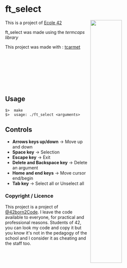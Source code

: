 # ft_select

<img align="right"  src="http://i.imgur.com/Vcrznvu.png" width="45%" />
This is a project of <a href="https://42.fr" target="_blank" >Ecole 42</a>

ft_select was made using the _termcaps_ _library_ 


This project was made with : <a href="https://github.com/tcarmet" target="_blank" >tcarmet</a>
<br /><br /><br /><br /><br /><br /><br /><br />
## Usage
	$>  make
	$>  usage: ./ft_select <arguments>

## Controls

<ul>
<li><strong>Arrows keys up/down</strong> -> Move up and down</li>
<li><strong>Space key</strong> -> Selection</li>
<li><strong>Escape key</strong> -> Exit</li>
<li><strong>Delete and Backspace key</strong> -> Delete an argument</li>
<li><strong>Home and end keys</strong> -> Move cursor end/begin</li>
<li><strong>Tab key</strong> -> Select all or Unselect all</li>
</ul>

### Copyright / Licence
This project is a project of <a href="http://www.42.fr/">@42born2Code</a>. I leave the code available to everyone, for practical and professional reasons. Students of 42, you can look my code and copy it but you know it's not in the pedagogy of the school and I consider it as cheating and the staff too.
